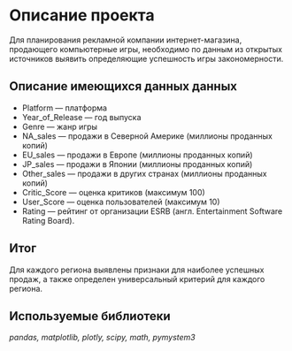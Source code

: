 # Описание проекта 

Для планирования рекламной компании интернет-магазина, продающего компьютерные игры, необходимо по данным из открытых источников  выявить определяющие успешность игры закономерности.

## Описание имеющихся данных данных
- Platform — платформа
- Year_of_Release — год выпуска
- Genre — жанр игры
- NA_sales — продажи в Северной Америке (миллионы проданных копий)
- EU_sales — продажи в Европе (миллионы проданных копий)
- JP_sales — продажи в Японии (миллионы проданных копий)
- Other_sales — продажи в других странах (миллионы проданных копий)
- Critic_Score — оценка критиков (максимум 100)
- User_Score — оценка пользователей (максимум 10)
- Rating — рейтинг от организации ESRB (англ. Entertainment Software Rating Board). 

## Итог

Для каждого региона выявлены признаки для наиболее успешных продаж, а также определен универсальный критерий для каждого региона.

## Используемые библиотеки 
*pandas, matplotlib, plotly, scipy, math, pymystem3*

